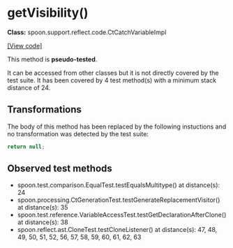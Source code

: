 # getVisibility()

**Class:** spoon.support.reflect.code.CtCatchVariableImpl

[[View code]](https://github.com/INRIA/spoon/blob/fd878bc71b73fc1da82356eaa6578f760c70f0de/src/main/java//spoon/support/reflect/code/CtCatchVariableImpl.java#L213)

This method is **pseudo-tested**.


It can be accessed from other classes but it is not directly covered by the test suite. 
It has been covered by 4 test method(s) with a minimum stack distance of 24.

## Transformations


The body of this method has been replaced by the following instuctions and no transformation was detected by the test suite:

```Java
return null;
```





## Observed test methods

* spoon.test.comparison.EqualTest.testEqualsMultitype() at distance(s): 24
* spoon.processing.CtGenerationTest.testGenerateReplacementVisitor() at distance(s): 35
* spoon.test.reference.VariableAccessTest.testGetDeclarationAfterClone() at distance(s): 38
* spoon.reflect.ast.CloneTest.testCloneListener() at distance(s): 47, 48, 49, 50, 51, 52, 56, 57, 58, 59, 60, 61, 62, 63

